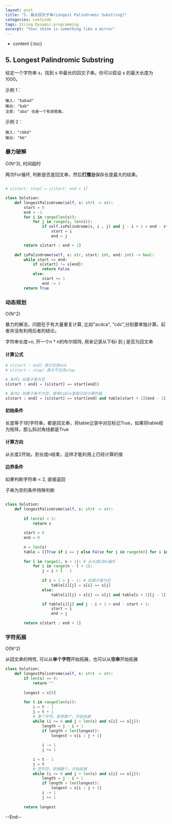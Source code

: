 ```yaml
---
layout: post
title: "5. 最长回文子串(Longest Palindromic Substring)"
categories: Leetcode
tags: String Dynamic-programming
excerpt: "Your shine is something like a mirror"
---
```


* content
{:toc}

## 5. Longest Palindromic Substring

给定一个字符串 s，找到 s 中最长的回文子串。你可以假设 s 的最大长度为 1000。

示例 1：

```
输入: "babad"
输出: "bab"
注意: "aba" 也是一个有效答案。
```

示例 2：

```
输入: "cbbd"
输出: "bb"
```

### 暴力破解

O(N^3), 时间超时

两次For循环, 判断是否是回文串，然后**打擂台**保存长度最大的结果。

```python

# s[start: stop] = s[start: end + 1]

class Solution:
    def longestPalindrome(self, s: str) -> str:
        start = 0
        end = -1
        for i in range(len(s)):
            for j in range(i, len(s)):
                if self.isPalindrome(s, i , j) and j - i + 1 > end - start + 1:
                    start = i
                    end = j

        return s[start : end + 1]
                    
    def isPalindrome(self, s: str, start: int, end: int) -> bool:
        while start <= end:
            if s[start] != s[end]:
                return False
            else:
                start += 1
                end -= 1
        return True
```

### 动态规划

O(N^2)

暴力的解法，问题在于有大量重复计算, 比如"acdca", "cdc",分别要单独计算。前者并没有利用后者的结论。

字符串长度=n, 开一个n * n的布尔矩阵, 用来记录从下标i 到 j 是否为回文串

#### 计算公式
```python
# s[start : end] 表示包含end 
# s[start : stop) 表示不包含stop

# 条件1 如果子串为空
s[start : end] = (s[start] == start[end])

# 条件2 如果子串不为空，使用table里面已经计算的值
s[start : end] = (s[start] == start[end] and table[start + 1][end - 1])
```

#### 初始条件

长度等于1的字符串，都是回文串，将table记录中对应标记True，如果将table视为矩阵，那么斜对角线都是True

#### 计算方向

从长度2开始，到长度n结束，这样才能利用上已经计算的值

#### 边界条件

如果判断字符串 < 2, 直接返回

子串为空的条件特殊判断

```python

class Solution:
    def longestPalindrome(self, s: str) -> str:
        
        if len(s) < 2:
            return s
        
        start = 0
        end = 0
        
        n = len(s)
        table = [[True if i == j else False for j in range(n)] for i in range(n)]
        
        for l in range(2, n + 1): # 从长度2到n遍历
            for i in range(n - l + 1):
                j = i + l - 1
                
                if i + 1 > j - 1: # 如果子串为空
                    table[i][j] = s[i] == s[j]
                else:
                    table[i][j] = s[i] == s[j] and table[i + 1][j - 1]

                if table[i][j] and j - i + 1 > end - start + 1:
                    start = i
                    end = j
                        
        return s[start : end + 1]
```

### 字符拓展

O(N^2)

从回文串的特性, 可以从**单个字符**开始拓展，也可以从**空串**开始拓展

```python
class Solution:
    def longestPalindrome(self, s: str) -> str:
        if len(s) == 0:
            return ""
        
        longest = s[0]
        
        for t in range(len(s)):
            i = t - 1
            j = t + 1 
            # 单个字符，即奇数个，开始拓展
            while (i >= 0 and j < len(s) and s[i] == s[j]):
                length = j - i + 1
                if length > len(longest):
                    longest = s[i : j + 1]
                
                i -= 1
                j += 1
                    
            i = t - 1
            j = t
            # 空字符，即偶数个，开始拓展
            while (i >= 0 and j < len(s) and s[i] == s[j]):
                length = j - i + 1
                if length > len(longest):
                    longest = s[i : j + 1]
                i -= 1
                j += 1
                
        return longest
```

--End--


